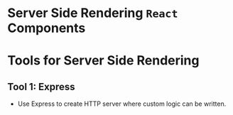 # Server Side Rendering `React` Components

# Tools for Server Side Rendering

## Tool 1: Express
* Use Express to create HTTP server where custom logic can be written.